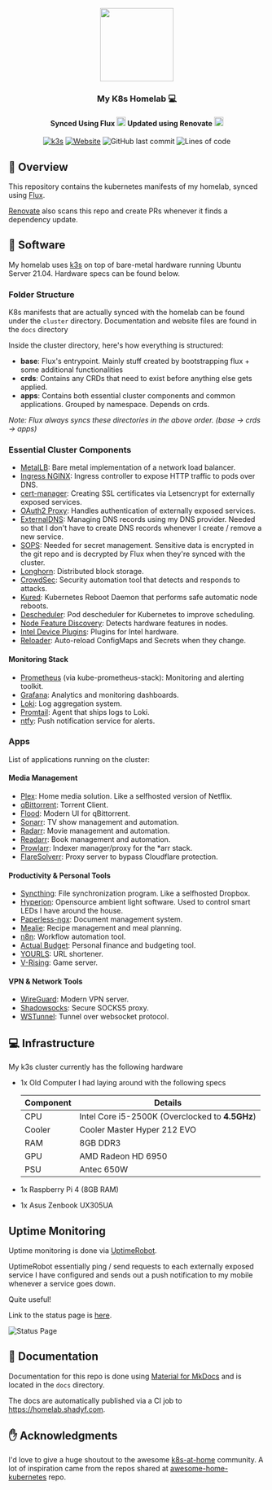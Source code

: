 <div align="center">
<br/>
<img src="https://user-images.githubusercontent.com/6564442/167219151-928edaa8-fd73-45bb-9219-0a3da19e73f5.png" width="144px" height="144px"/>

### My K8s Homelab :computer:

#### Synced Using Flux <img src="https://avatars.githubusercontent.com/u/52158677?s=200&v=4" width="18px"> Updated using Renovate <img src="https://docs.renovatebot.com/assets/images/logo.png" width="18px">

[![k3s](https://img.shields.io/badge/k3s-v1.24.3+k3s1-brightgreen?style=for-the-badge&logo=kubernetes&logoColor=white)](https://k3s.io/)
[![Website](https://img.shields.io/website?down_message=offline&label=homelab.shadyf.com&logo=readthedocs&logoColor=white&style=for-the-badge&up_message=online&url=https%3A%2F%2Fhomelab.shadyf.com)](https://homelab.shadyf.com)
![GitHub last commit](https://img.shields.io/github/last-commit/shadyf/k8s-homelab?logo=github&style=for-the-badge)
![Lines of code](https://img.shields.io/tokei/lines/github/ShadyF/k8s-homelab?label=lines&logo=codefactor&logoColor=white&style=for-the-badge)
</div>

## :book: Overview

This repository contains the kubernetes manifests of my homelab, synced using [Flux](https://github.com/fluxcd/flux2).

[Renovate](https://docs.renovatebot.com/) also scans this repo and create PRs whenever it finds a dependency update.

## :floppy_disk: Software

My homelab uses [k3s](https://k3s.io/) on top of bare-metal hardware running Ubuntu Server 21.04. Hardware specs can be
found below.

### Folder Structure

K8s manifests that are actually synced with the homelab can be found under the `cluster` directory. Documentation and
website files are found in the `docs` directory

Inside the cluster directory, here's how everything is structured:

- **base**: Flux's entrypoint. Mainly stuff created by bootstrapping flux + some additional functionalities
- **crds**: Contains any CRDs that need to exist before anything else gets applied.
- **apps**: Contains both essential cluster components and common applications. Grouped by namespace. Depends on crds.

_Note: Flux always syncs these directories in the above order. (base -> crds -> apps)_

### Essential Cluster Components

- [MetalLB](https://metallb.universe.tf/): Bare metal implementation of a network load balancer.
- [Ingress NGINX](https://kubernetes.github.io/ingress-nginx/): Ingress controller to expose HTTP traffic to pods over
  DNS.
- [cert-manager](https://cert-manager.io/docs/): Creating SSL certificates via Letsencrypt for
  externally exposed services.
- [OAuth2 Proxy](https://github.com/oauth2-proxy/oauth2-proxy): Handles authentication of externally exposed services.
- [ExternalDNS](https://github.com/kubernetes-sigs/external-dns): Managing DNS records using my DNS provider. Needed so
  that I don't have to create DNS records whenever I create / remove a new service.
- [SOPS](https://github.com/mozilla/sops): Needed for secret management. Sensitive data is encrypted in the git repo and
  is decrypted by Flux when they're synced with the cluster.
- [Longhorn](https://github.com/longhorn/longhorn): Distributed block storage.
- [CrowdSec](https://www.crowdsec.net/): Security automation tool that detects and responds to attacks.
- [Kured](https://github.com/weaveworks/kured): Kubernetes Reboot Daemon that performs safe automatic node reboots.
- [Descheduler](https://github.com/kubernetes-sigs/descheduler): Pod descheduler for Kubernetes to improve scheduling.
- [Node Feature Discovery](https://github.com/kubernetes-sigs/node-feature-discovery): Detects hardware features in nodes.
- [Intel Device Plugins](https://github.com/intel/intel-device-plugins-for-kubernetes): Plugins for Intel hardware.
- [Reloader](https://github.com/stakater/Reloader): Auto-reload ConfigMaps and Secrets when they change.

#### Monitoring Stack
- [Prometheus](https://prometheus.io/) (via kube-prometheus-stack): Monitoring and alerting toolkit.
- [Grafana](https://grafana.com/): Analytics and monitoring dashboards.
- [Loki](https://grafana.com/oss/loki/): Log aggregation system.
- [Promtail](https://grafana.com/docs/loki/latest/clients/promtail/): Agent that ships logs to Loki.
- [ntfy](https://ntfy.sh/): Push notification service for alerts.


### Apps

List of applications running on the cluster:

#### Media Management
- [Plex](https://www.plex.tv/): Home media solution. Like a selfhosted version of Netflix.
- [qBittorrent](https://www.qbittorrent.org/): Torrent Client.
- [Flood](https://github.com/jesec/flood): Modern UI for qBittorrent.
- [Sonarr](https://sonarr.tv/): TV show management and automation.
- [Radarr](https://radarr.video/): Movie management and automation.
- [Readarr](https://readarr.com/): Book management and automation.
- [Prowlarr](https://github.com/Prowlarr/Prowlarr): Indexer manager/proxy for the *arr stack.
- [FlareSolverr](https://github.com/FlareSolverr/FlareSolverr): Proxy server to bypass Cloudflare protection.

#### Productivity & Personal Tools
- [Syncthing](https://syncthing.net/): File synchronization program. Like a selfhosted Dropbox.
- [Hyperion](https://github.com/hyperion-project/hyperion.ng): Opensource ambient light software. Used to control smart
  LEDs I have around the house.
- [Paperless-ngx](https://github.com/paperless-ngx/paperless-ngx): Document management system.
- [Mealie](https://hay-kot.github.io/mealie/): Recipe management and meal planning.
- [n8n](https://n8n.io/): Workflow automation tool.
- [Actual Budget](https://actualbudget.com/): Personal finance and budgeting tool.
- [YOURLS](https://yourls.org/): URL shortener.
- [V-Rising](https://playvrising.com/): Game server.

#### VPN & Network Tools
- [WireGuard](https://www.wireguard.com/): Modern VPN server.
- [Shadowsocks](https://shadowsocks.org/): Secure SOCKS5 proxy.
- [WSTunnel](https://github.com/erebe/wstunnel): Tunnel over websocket protocol.

## :computer: Infrastructure

My k3s cluster currently has the following hardware

- 1x Old Computer I had laying around with the following specs

  | Component    | Details |
  |--------|---------------------------------------------|
  | CPU    | Intel Core i5-2500K (Overclocked to **4.5GHz**) |
  | Cooler | Cooler Master Hyper 212 EVO                 |
  | RAM    | 8GB DDR3                                    |
  | GPU    | AMD Radeon HD 6950                          |
  | PSU    | Antec 650W                                  |

- 1x Raspberry Pi 4 (8GB RAM)
- 1x Asus Zenbook UX305UA

## Uptime Monitoring
Uptime monitoring is done via [UptimeRobot](https://stats.uptimerobot.com/DAmr6ToN03).

UptimeRobot essentially ping / send requests to each externally exposed service I have configured and
sends out a push notification to my mobile whenever a service goes down.

Quite useful!

Link to the status page is [here](https://stats.uptimerobot.com/DAmr6ToN03).

![Status Page](https://user-images.githubusercontent.com/6564442/190654435-718f1a03-8134-4ec8-86f1-38817228e73e.png)

## :book: Documentation

Documentation for this repo is done using [Material for MkDocs](https://squidfunk.github.io/mkdocs-material/) and is
located in the `docs` directory.

The docs are automatically published via a CI job to https://homelab.shadyf.com.

## :hand: Acknowledgments

I'd love to give a huge shoutout to the awesome [k8s-at-home](https://github.com/k8s-at-home/) community. A lot of
inspiration came from the repos shared
at [awesome-home-kubernetes](https://github.com/k8s-at-home/awesome-home-kubernetes) repo.
